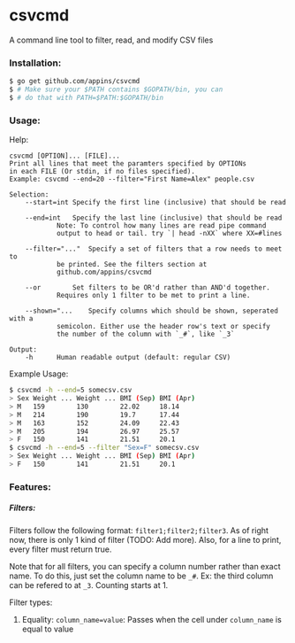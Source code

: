 # csvcmd
A command line tool to filter, read, and modify CSV files

### Installation:
```bash
$ go get github.com/appins/csvcmd
$ # Make sure your $PATH contains $GOPATH/bin, you can
$ # do that with PATH=$PATH:$GOPATH/bin
```

### Usage:
Help:
```
csvcmd [OPTION]... [FILE]...
Print all lines that meet the paramters specified by OPTIONs
in each FILE (Or stdin, if no files specified).
Example: csvcmd --end=20 --filter="First Name=Alex" people.csv

Selection:
	--start=int	Specify the first line (inclusive) that should be read

	--end=int	Specify the last line (inclusive) that should be read
			Note: To control how many lines are read pipe command
			output to head or tail. try `| head -nXX` where XX=#lines

	--filter="..."	Specify a set of filters that a row needs to meet to
			be printed. See the filters section at
			github.com/appins/csvcmd

	--or		Set filters to be OR'd rather than AND'd together.
			Requires only 1 filter to be met to print a line.
	
	--shown="...	Specify columns which should be shown, seperated with a
			semicolon. Either use the header row's text or specify
			the number of the column with `_#`, like `_3`

Output:
	-h		Human readable output (default: regular CSV)
```

Example Usage:
```bash
$ csvcmd -h --end=5 somecsv.csv
> Sex Weight ... Weight ... BMI (Sep) BMI (Apr)
> M   159        130        22.02     18.14
> M   214        190        19.7      17.44
> M   163        152        24.09     22.43
> M   205        194        26.97     25.57
> F   150        141        21.51     20.1
$ csvcmd -h --end=5 --filter "Sex=F" somecsv.csv
> Sex Weight ... Weight ... BMI (Sep) BMI (Apr)
> F   150        141        21.51     20.1
```

### Features:

##### Filters:
Filters follow the following format: `filter1;filter2;filter3`.
As of right now, there is only 1 kind of filter (TODO: Add more).
Also, for a line to print, every filter must return true.

Note that for all filters, you can specify a column number rather
than exact name. To do this, just set the column name to be `_#`.
Ex: the third column can be refered to at `_3`. Counting starts at 1.

Filter types:
1. Equality: `column_name=value`: Passes when the cell under `column_name` is equal to
value

